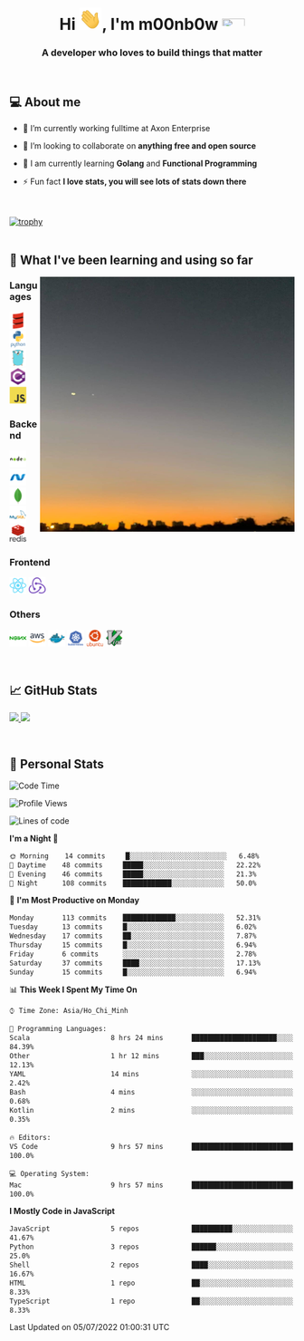 <h1 align="center">Hi <img src="https://raw.githubusercontent.com/ABSphreak/ABSphreak/master/gifs/Hi.gif" width="40px" />,  I'm m00nb0w <img src="https://media.giphy.com/media/Xf7T7zOwZm9WbHvTap/giphy.gif" width="40px" height="20px"></h1>
<h3 align="center">A developer who loves to build things that matter</h3>

<br/>

## 💻 About me

- 🔭 I’m currently working fulltime at Axon Enterprise 

- 👯 I’m looking to collaborate on **anything free and open source**

- 🧠 I am currently learning **Golang** and **Functional Programming** 

- ⚡ Fun fact **I love stats, you will see lots of stats down there**



<br/><br/>[![trophy](https://github-profile-trophy.vercel.app/?username=m00nb0w&theme=nord&column=7)](https://github.com/ryo-ma/github-profile-trophy)<br/><br/>

## 🔧 What I've been learning and using so far

<img align="right" alt="readme" src="./assets/readme.jpg" width="450" height="450"/>

### Languages
<p align="left">
<img src="https://raw.githubusercontent.com/devicons/devicon/master/icons/scala/scala-original.svg" alt="scala" width="30" height="30" />
<img src="https://raw.githubusercontent.com/devicons/devicon/master/icons/python/python-original-wordmark.svg" alt="python" width="30" height="30" />
<img src="https://raw.githubusercontent.com/devicons/devicon/master/icons/go/go-original.svg" alt="go" width="30" height="30" />
<img src="https://raw.githubusercontent.com/devicons/devicon/master/icons/csharp/csharp-original.svg" alt="csharp" width="30" height="30" />
<img src="https://raw.githubusercontent.com/devicons/devicon/master/icons/javascript/javascript-original.svg" alt="js" width="30" height="30" />
</p>

### Backend
<p align="left">
<img src="https://raw.githubusercontent.com/devicons/devicon/master/icons/nodejs/nodejs-original-wordmark.svg" alt="nodejs" width="30" height="30" />
<img src="https://raw.githubusercontent.com/devicons/devicon/master/icons/dot-net/dot-net-original.svg" alt=".NET" width="30" height="30" />
<img src="https://raw.githubusercontent.com/devicons/devicon/master/icons/mongodb/mongodb-original.svg" alt="mongodb" width="30" height="30" />
<img src="https://raw.githubusercontent.com/devicons/devicon/master/icons/mysql/mysql-original-wordmark.svg" alt="mysql" width="30" height="30" />
<img src="https://raw.githubusercontent.com/devicons/devicon/master/icons/redis/redis-original-wordmark.svg" alt="redis" width="30" height="30" />
</p>

### Frontend
<p align="left">
<img src="https://raw.githubusercontent.com/devicons/devicon/master/icons/react/react-original.svg" alt="react" width="30" height="30" />
<img src="https://raw.githubusercontent.com/devicons/devicon/master/icons/redux/redux-original.svg" alt=".NET" width="30" height="30" />
</p>

### Others
<p align="left">
<img src="https://raw.githubusercontent.com/devicons/devicon/master/icons/nginx/nginx-original.svg" alt="nginx" width="30" height="30" />
<img src="https://raw.githubusercontent.com/github/explore/80688e429a7d4ef2fca1e82350fe8e3517d3494d/topics/aws/aws.png" alt="aws" width="30" height="30" />
<img src="https://raw.githubusercontent.com/devicons/devicon/master/icons/docker/docker-original.svg" alt="Docker" width="30" height="30" />
<img src="https://raw.githubusercontent.com/devicons/devicon/master/icons/kubernetes/kubernetes-plain-wordmark.svg" alt="Kubernetes" width="30" height="30" />
<img src="https://raw.githubusercontent.com/devicons/devicon/master/icons/ubuntu/ubuntu-plain-wordmark.svg" alt="Ubuntu" width="30" height="30" />
<img src="https://raw.githubusercontent.com/devicons/devicon/master/icons/vim/vim-original.svg" alt="Vim" width="30" height="30" />
</p>

<br/>

## 📈 GitHub Stats

<p>
<a href="https://github.com/m00nb0w">
  <img height="180em" src="https://github-readme-stats.vercel.app/api?username=m00nb0w&count_private=true&show_icons=true&include_all_commits=true&theme=darcula" />
  <img height="180em" src="http://github-readme-streak-stats.herokuapp.com?user=m00nb0w&theme=dark" />
</a>
</p>

<br/>

## 💪 Personal Stats
<!--START_SECTION:waka-->
![Code Time](http://img.shields.io/badge/Code%20Time-0%20secs-blue)

![Profile Views](http://img.shields.io/badge/Profile%20Views-0-blue)

![Lines of code](https://img.shields.io/badge/From%20Hello%20World%20I%27ve%20Written-8%20Million%20lines%20of%20code-blue)

**I'm a Night 🦉** 

```text
🌞 Morning    14 commits     █░░░░░░░░░░░░░░░░░░░░░░░░   6.48% 
🌆 Daytime    48 commits     █████░░░░░░░░░░░░░░░░░░░░   22.22% 
🌃 Evening    46 commits     █████░░░░░░░░░░░░░░░░░░░░   21.3% 
🌙 Night      108 commits    ████████████░░░░░░░░░░░░░   50.0%

```
📅 **I'm Most Productive on Monday** 

```text
Monday       113 commits    █████████████░░░░░░░░░░░░   52.31% 
Tuesday      13 commits     █░░░░░░░░░░░░░░░░░░░░░░░░   6.02% 
Wednesday    17 commits     ██░░░░░░░░░░░░░░░░░░░░░░░   7.87% 
Thursday     15 commits     █░░░░░░░░░░░░░░░░░░░░░░░░   6.94% 
Friday       6 commits      ░░░░░░░░░░░░░░░░░░░░░░░░░   2.78% 
Saturday     37 commits     ████░░░░░░░░░░░░░░░░░░░░░   17.13% 
Sunday       15 commits     █░░░░░░░░░░░░░░░░░░░░░░░░   6.94%

```


📊 **This Week I Spent My Time On** 

```text
⌚︎ Time Zone: Asia/Ho_Chi_Minh

💬 Programming Languages: 
Scala                    8 hrs 24 mins       █████████████████████░░░░   84.39% 
Other                    1 hr 12 mins        ███░░░░░░░░░░░░░░░░░░░░░░   12.13% 
YAML                     14 mins             ░░░░░░░░░░░░░░░░░░░░░░░░░   2.42% 
Bash                     4 mins              ░░░░░░░░░░░░░░░░░░░░░░░░░   0.68% 
Kotlin                   2 mins              ░░░░░░░░░░░░░░░░░░░░░░░░░   0.35%

🔥 Editors: 
VS Code                  9 hrs 57 mins       █████████████████████████   100.0%

💻 Operating System: 
Mac                      9 hrs 57 mins       █████████████████████████   100.0%

```

**I Mostly Code in JavaScript** 

```text
JavaScript               5 repos             ██████████░░░░░░░░░░░░░░░   41.67% 
Python                   3 repos             ██████░░░░░░░░░░░░░░░░░░░   25.0% 
Shell                    2 repos             ████░░░░░░░░░░░░░░░░░░░░░   16.67% 
HTML                     1 repo              ██░░░░░░░░░░░░░░░░░░░░░░░   8.33% 
TypeScript               1 repo              ██░░░░░░░░░░░░░░░░░░░░░░░   8.33%

```



 Last Updated on 05/07/2022 01:00:31 UTC
<!--END_SECTION:waka-->
